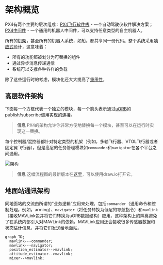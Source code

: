 # 架构概览

PX4有两个主要的层次组成：[PX4飞行软件栈](concept-flight-stack.md) - 一个自动驾驶仪软件解决方案；[PX4中间件](concept-middleware.md) - 一个通用的机器人中间件，可以支持任意类型的自主机器人。

所有的[机架](airframes-architecture.md)，甚至所有的机器人系统，如船，都共享同一份代码。整个系统采用[响应式](http://www.reactivemanifesto.org)设计，这意味着：

  * 所有的功能都被划分为可替换的组件
  * 通过异步消息传递通信
  * 系统可以支撑各种各样的负载

除了这些运行时的考虑，模块化还大大提高了[重用性](https://en.wikipedia.org/wiki/Reusability)。

## 高层软件架构

下面每一个方框代表一个独立的模块，每一个箭头表示通过[uORB](advanced-uorb.md)的publish/subscribe调用实现的连接。

> **信息** PX4的架构允许你非常方便地替换每一个模块，甚至可以在运行时实现这一替换。

每个控制器/混控器都针对特定类型的机架（例如，多轴飞行器、VTOL飞行器或者固定翼飞行器），但是高层的任务管理模块如`commander`和`navigator`在各个平台之间通用。

![架构](images/diagrams/PX4_Architecture.png)

> **信息**
> 这幅流程图的最新版本在[这里](https://drive.google.com/file/d/0Byq0TIV9P8jfbVVZOVZ0YzhqYWs/view?usp=sharing)，可以使用draw.io打开它。

## 地面站通讯架构

同地面站的交流由所谓的“业务逻辑”应用来处理，包括`commander`（通用命令和控制处理，例如，arming）、`navigator`（将任务转换为低层的导航指令）和`mavlink`（接收MAVLink包并将它们转换为uORB数据结构）应用。这种架构上的隔离避免了在系统内部引入对MAVLink的依赖。MAVLink应用还会接收很多传感器数据和状态估计信息，并将它们发送给地面站。

```{mermaid id:"j03cmmzo"}
graph TD;
  mavlink---commander;
  mavlink---navigator;
  position_estimator-->mavlink;
  attitude_estimator-->mavlink;
  mixer-->mavlink;
```
